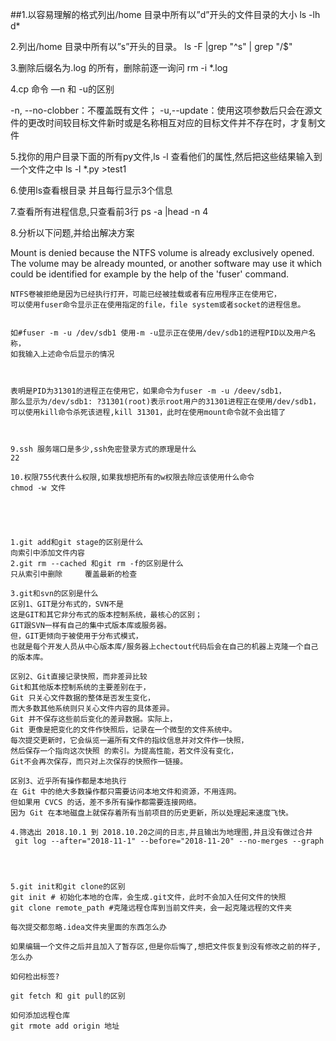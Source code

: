 ##1.以容易理解的格式列出/home 目录中所有以”d”开头的文件目录的大小
 ls -lh d*


2.列出/home 目录中所有以”s”开头的目录。
ls -F |grep "^s" | grep "/$"



3.删除后缀名为.log 的所有，删除前逐一询问
rm -i *.log



4.cp 命令 —n 和 -u的区别

-n, --no-clobber：不覆盖既有文件；
-u,--update：使用这项参数后只会在源文件的更改时间较目标文件新时或是名称相互对应的目标文件并不存在时，才复制文件

5.找你的用户目录下面的所有py文件,ls -l 查看他们的属性,然后把这些结果输入到一个文件之中
ls -l *.py >test1 


6.使用ls查看根目录 并且每行显示3个信息


7.查看所有进程信息,只查看前3行
ps -a |head -n 4


8.分析以下问题,并给出解决方案

Mount is denied because the NTFS volume is already exclusively opened.
The volume may be already mounted, or another software may use it which could be identified for example by the help of the 'fuser' command.

```
NTFS卷被拒绝是因为已经执行打开，可能已经被挂载或者有应用程序正在使用它，
可以使用fuser命令显示正在使用指定的file，file system或者socket的进程信息。


如#fuser -m -u /dev/sdb1 使用-m -u显示正在使用/dev/sdb1的进程PID以及用户名称，
如我输入上述命令后显示的情况



表明是PID为31301的进程正在使用它，如果命令为fuser -m -u /deev/sdb1，
那么显示为/dev/sdb1: ?31301(root)表示root用户的31301进程正在使用/dev/sdb1，
可以使用kill命令杀死该进程,kill 31301，此时在使用mount命令就不会出错了



9.ssh 服务端口是多少,ssh免密登录方式的原理是什么
22 

10.权限755代表什么权限,如果我想把所有的w权限去除应该使用什么命令
chmod -w 文件





1.git add和git stage的区别是什么
向索引中添加文件内容    
2.git rm --cached 和git rm -f的区别是什么
只从索引中删除     覆盖最新的检查

3.git和svn的区别是什么
区别1、GIT是分布式的，SVN不是
这是GIT和其它非分布式的版本控制系统，最核心的区别；
GIT跟SVN一样有自己的集中式版本库或服务器。
但，GIT更倾向于被使用于分布式模式，
也就是每个开发人员从中心版本库/服务器上chectout代码后会在自己的机器上克隆一个自己的版本库。

区别2、Git直接记录快照，而非差异比较
Git和其他版本控制系统的主要差别在于，
Git 只关心文件数据的整体是否发生变化，
而大多数其他系统则只关心文件内容的具体差异。
Git 并不保存这些前后变化的差异数据。实际上，
Git 更像是把变化的文件作快照后，记录在一个微型的文件系统中。
每次提交更新时，它会纵览一遍所有文件的指纹信息并对文件作一快照，
然后保存一个指向这次快照 的索引。为提高性能，若文件没有变化，
Git不会再次保存，而只对上次保存的快照作一链接。

区别3、近乎所有操作都是本地执行
在 Git 中的绝大多数操作都只需要访问本地文件和资源，不用连网。
但如果用 CVCS 的话，差不多所有操作都需要连接网络。
因为 Git 在本地磁盘上就保存着所有当前项目的历史更新，所以处理起来速度飞快。

4.筛选出 2018.10.1 到 2018.10.20之间的日志,并且输出为地理图,并且没有做过合并
 git log --after="2018-11-1" --before="2018-11-20" --no-merges --graph




5.git init和git clone的区别
git init # 初始化本地的仓库，会生成.git文件，此时不会加入任何文件的快照
git clone remote_path #克隆远程仓库到当前文件夹，会一起克隆远程的文件夹

每次提交都忽略.idea文件夹里面的东西怎么办

如果编辑一个文件之后并且加入了暂存区,但是你后悔了,想把文件恢复到没有修改之前的样子,怎么办

如何检出标签?

git fetch 和 git pull的区别
      
如何添加远程仓库
git rmote add origin 地址